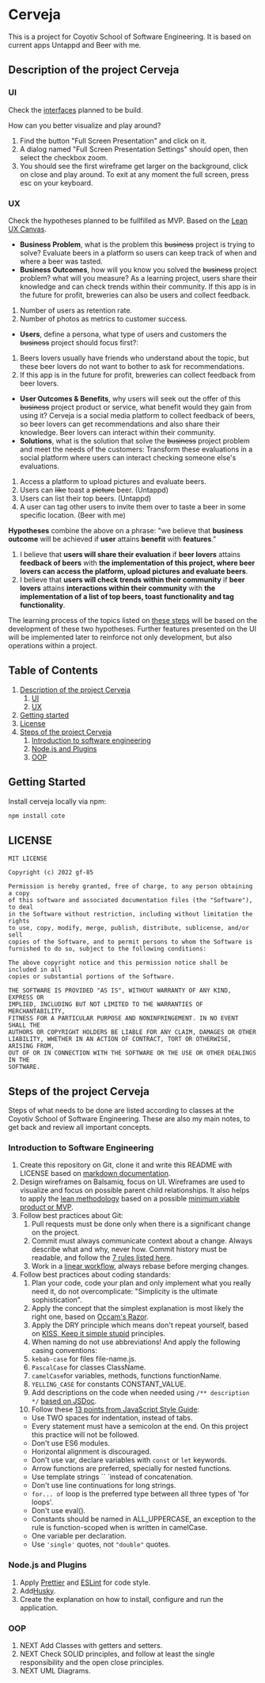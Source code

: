 # Cerveja

This is a project for Coyotiv School of Software Engineering.
It is based on current apps Untappd and Beer with me.

## Description of the project Cerveja

### UI

Check the [interfaces](https://balsamiq.cloud/syhk4l0/pkg14vw/rC1BD) planned to be build.

How can you better visualize and play around?

1. Find the button "Full Screen Presentation" and click on it.
1. A dialog named "Full Screen Presentation Settings" should open, then select the checkbox zoom.
1. You should see the first wireframe get larger on the background, click on close and play around.
   To exit at any moment the full screen, press esc on your keyboard.

### UX

Check the hypotheses planned to be fullfilled as MVP. Based on the [Lean UX Canvas](https://jeffgothelf.com/blog/leanuxcanvas-v2/).

- **Business Problem**, what is the problem this ~~business~~ project is trying to solve?
  Evaluate beers in a platform so users can keep track of when and where a beer was tasted.
- **Business Outcomes**, how will you know you solved the ~~business~~ project problem? what will you measure?
  As a learning project, users share their knowledge and can check trends within their community. If this app is in the future for profit, breweries can also be users and collect feedback.

1. Number of users as retention rate.
1. Number of photos as metrics to customer success.

- **Users**, define a persona, what type of users and customers the ~~business~~ project should focus first?:

1.  Beers lovers usually have friends who understand about the topic, but these beer lovers do not want to bother to ask for recommendations.
1.  If this app is in the future for profit, breweries can collect feedback from beer lovers.

- **User Outcomes & Benefits**, why users will seek out the offer of this ~~business~~ project product or service, what benefit would they gain from using it?
  Cerveja is a social media platform to collect feedback of beers, so beer lovers can get recommendations and also share their knowledge. Beer lovers can interact within their community.
- **Solutions**, what is the solution that solve the ~~business~~ project problem and meet the needs of the customers:
  Transform these evaluations in a social platform where users can interact checking someone else's evaluations.

1.  Access a platform to upload pictures and evaluate beers.
1.  Users can ~~like~~ toast a ~~picture~~ beer. (Untappd)
1.  Users can list their top beers. (Untappd)
1.  A user can tag other users to invite them over to taste a beer in some specific location. (Beer with me)

**Hypotheses** combine the above on a phrase: "we believe that **business outcome** will be achieved if **user** attains **benefit** with **features**."

1. I believe that **users will share their evaluation** if **beer lovers** attains **feedback of beers** with **the implementation of this project, where beer lovers can access the platform, upload pictures and evaluate beers**.
1. I believe that **users will check trends within their community** if **beer lovers** attains **interactions within their community** with **the implementation of a list of top beers, toast functionality and tag functionality**.

The learning process of the topics listed on [these steps](#steps-of-the-project-cerveja) will be based on the development of these two hypotheses. Further features presented on the UI will be implemented later to reinforce not only development, but also operations within a project.

## Table of Contents
1. [Description of the project Cerveja](#description-of-the-project-cerveja)
   1. [UI](#ui)
   1. [UX](#ux)
1. [Getting started](#getting-started)
1. [License](#license)
1. [Steps of the project Cerveja](#steps-of-the-project-cerveja)
   1. [Introduction to software engineering](#introduction-to-software-engineering)
   1. [Node.js and Plugins](#nodejs-and-plugins)
   1. [OOP](#oop)

## Getting Started

Install cerveja locally via npm:

```bash
npm install cote
```

## LICENSE

```
MIT LICENSE

Copyright (c) 2022 gf-85

Permission is hereby granted, free of charge, to any person obtaining a copy
of this software and associated documentation files (the "Software"), to deal
in the Software without restriction, including without limitation the rights
to use, copy, modify, merge, publish, distribute, sublicense, and/or sell
copies of the Software, and to permit persons to whom the Software is
furnished to do so, subject to the following conditions:

The above copyright notice and this permission notice shall be included in all
copies or substantial portions of the Software.

THE SOFTWARE IS PROVIDED "AS IS", WITHOUT WARRANTY OF ANY KIND, EXPRESS OR
IMPLIED, INCLUDING BUT NOT LIMITED TO THE WARRANTIES OF MERCHANTABILITY,
FITNESS FOR A PARTICULAR PURPOSE AND NONINFRINGEMENT. IN NO EVENT SHALL THE
AUTHORS OR COPYRIGHT HOLDERS BE LIABLE FOR ANY CLAIM, DAMAGES OR OTHER
LIABILITY, WHETHER IN AN ACTION OF CONTRACT, TORT OR OTHERWISE, ARISING FROM,
OUT OF OR IN CONNECTION WITH THE SOFTWARE OR THE USE OR OTHER DEALINGS IN THE
SOFTWARE.
```

## Steps of the project Cerveja

Steps of what needs to be done are listed according to classes at the Coyotiv School of Software Engineering.
These are also my main notes, to get back and review all important concepts.

### Introduction to Software Engineering

1. Create this repository on Git, clone it and write this README with LICENSE based on [markdown documentation](https://www.markdownguide.org/).
1. Design wireframes on Balsamiq, focus on UI. Wireframes are used to visualize and focus on possible parent child relationships. It also helps to apply the [lean methodology](https://theleanstartup.com/) based on a possible [minimum viable product or MVP](https://blog.crisp.se/2016/01/25/henrikkniberg/making-sense-of-mvp).
1. Follow best practices about Git:
   1. Pull requests must be done only when there is a significant change on the project.
   1. Commit must always communicate context about a change. Always describe what and why, never how. Commit history must be readable, and follow the [7 rules listed here](https://cbea.ms/git-commit/).
   1. Work in a [linear workflow](https://arm.ag/how-to-manage-git-workflow-and-stay-sane-e32405e9dbf0), always rebase before merging changes.
1. Follow best practices about coding standards:
   1. Plan your code, code your plan and only implement what you really need it, do not overcomplicate: "Simplicity is the ultimate sophistication".
   1. Apply the concept that the simplest explanation is most likely the right one, based on [Occam's Razor](https://en.wikipedia.org/wiki/Occam%27s_razor).
   1. Apply the DRY principle which means don't repeat yourself, based on [KISS, Keep it simple stupid](https://en.wikipedia.org/wiki/KISS_principle#In_software_development) principles.
   1. When naming do not use abbreviations! And apply the following casing conventions:
   1. `kebab-case` for files file-name.js.
   1. `PascalCase` for classes ClassName.
   1. `camelCase`for variables, methods, functions functionName.
   1. `YELLING_CASE` for constants CONSTANT_VALUE.
   1. Add descriptions on the code when needed using `/** description */` [based on JSDoc](standardjs@com).
   1. Follow these [13 points from JavaScript Style Guide](https://www.freecodecamp.org/news/google-publishes-a-javascript-style-guide-here-are-some-key-lessons-1810b8ad050b/):
     * Use TWO spaces for indentation, instead of tabs.
     * Every statement must have a semicolon at the end. On this project this practice will not be followed.
     * Don't use ES6 modules.
     * Horizontal alignment is discouraged.
     * Don't use var, declare variables with `const` or `let` keywords.
     * Arrow functions are preferred, specially for nested functions.
     * Use template strings `` `instead of concatenation.
     * Don't use line continuations for long strings.
     * `for... of` loop is the preferred type between all three types of 'for loops'.
     * Don't use eval().
     * Constants should be named in ALL_UPPERCASE, an exception to the rule is function-scoped when is written in camelCase.
     * One variable per declaration.
     * Use `'single'` quotes, not `"double"` quotes.

### Node.js and Plugins

1. Apply [Prettier](https://prettier.io/docs/en/configuration.html) and [ESLint](https://eslint.org/docs/latest/use/configure/) for code style.
1. Add[Husky](https://www.npmjs.com/package/husky).
1. Create the explanation on how to install, configure and run the application.

### OOP

1. NEXT Add Classes with getters and setters.
1. NEXT Check SOLID principles, and follow at least the single responsibility and the open close principles.
1. NEXT UML Diagrams.
